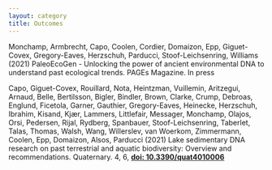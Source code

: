 ```yaml
---
layout: category
title: Outcomes
---
```


<div class="intro">
Monchamp, Armbrecht, Capo, Coolen, Cordier, Domaizon, Epp, Giguet-Covex, Gregory-Eaves, Herzschuh, Parducci, Stoof-Leichsenring, Williams (2021) PaleoEcoGen - Unlocking the power of ancient environmental DNA to understand past ecological trends. PAGEs Magazine. In press

Capo, Giguet-Covex, Rouillard, Nota, Heintzman, Vuillemin, Aritzegui, Arnaud, Belle, Bertilsson, Bigler, Bindler, Brown, Clarke, Crump, Debroas, Englund, Ficetola, Garner, Gauthier, Gregory-Eaves, Heinecke, Herzschuh, Ibrahim, Kisand, Kjær, Lammers, Littlefair, Messager, Monchamp, Olajos, Orsi, Pedersen, Rijal, Rydberg, Spanbauer, Stoof-Leichsenring, Taberlet, Talas, Thomas, Walsh, Wang, Willerslev, van Woerkom, Zimmermann, Coolen, Epp, Domaizon, Alsos, Parducci (2021) Lake sedimentary DNA research on past terrestrial and aquatic biodiversity: Overview and recommendations. Quaternary. 4, 6, <a href="https://www.mdpi.com/2571-550X/4/1/6" target="_blank"><b>doi: 10.3390/quat4010006 </b></a> 
</div>
